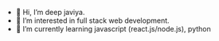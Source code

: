 - 👋 Hi, I’m deep javiya.
- 👀 I’m interested in full stack web development.
- 🌱 I’m currently learning javascript (react.js/node.js), python


<!---
deepjaviya/deepjaviya is a ✨ special ✨ repository because its `README.md` (this file) appears on your GitHub profile.
You can click the Preview link to take a look at your changes.
--->
